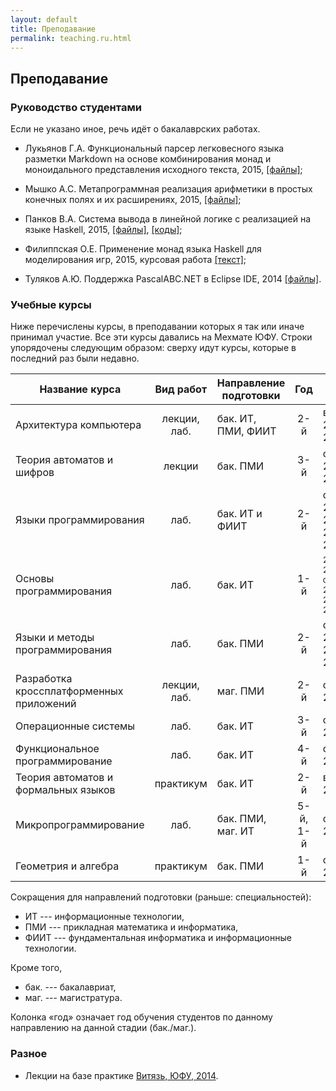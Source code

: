 ```yaml
---
layout: default
title: Преподавание
permalink: teaching.ru.html
---
```

## Преподавание 

### Руководство студентами

Если не указано иное, речь идёт о бакалаврских работах.

*   Лукьянов Г.А. Функциональный парсер легковесного языка разметки Markdown на основе комбинирования монад и моноидального представления исходного текста, 2015, [[файлы]](Edu/tutoring/2015/Lukianov);

*   Мышко А.С. Метапрограммная реализация арифметики в простых конечных полях и их расширениях, 2015, [[файлы]](Edu/tutoring/2015/Mishko); 

*   Панков В.А. Система вывода в линейной логике с реализацией на языке Haskell, 2015, [[файлы]](Edu/tutoring/2015/Pankov), [[коды]](https://github.com/wowofbob/calculus);

*   Филиппская О.Е. Применение монад языка Haskell для моделирования игр, 2015, курсовая работа [[текст]](Edu/tutoring/2015/Fillipskaya/text.pdf);

*   Туляков А.Ю. Поддержка PascalABC.NET в Eclipse IDE, 2014 
    [[файлы]](Edu/tutoring/Tulyakov-2014/).

### Учебные курсы

Ниже перечислены курсы, в преподавании которых я так или иначе принимал участие. Все эти курсы давались на Мехмате ЮФУ. Строки упорядочены следующим образом: сверху идут курсы, которые в последний раз были недавно. 

| Название курса                           | Вид работ     | Направление подготовки | Год          | Время                        |
| ----------------------                   |:-------------:| -------------          |:------------:| -----------------------      |
| Архитектура компьютера                   | лекции, лаб.  | бак. ИТ, ПМИ, ФИИТ     | 2-й          | весна 2013–2015              |
| Теория автоматов и шифров                | лекции        | бак. ПМИ               | 3-й          | осень 2013–2015              |
| Языки программирования                   | лаб.          | бак. ИТ и ФИИТ         | 2-й          | осень 2012–2015, 2010, 2008  |
| Основы программирования                  | лаб.          | бак. ИТ                | 1-й          | <span style="font-size: small">2014—2015, осень 2012, 2010/11, 2008/9</span>|
| Языки и методы программирования          | лаб.          | бак. ПМИ               | 2-й          | осень 2013, 2012, 2010       |
| Разработка кроссплатформенных приложений | лекции, лаб.  | маг. ПМИ               | 2-й          | осень 2013                   |
| Операционные системы                     | лаб.          | бак. ИТ                | 3-й          | осень 2012                   |
| Функциональное программирование          | лаб.          | бак. ИТ                | 4-й          | осень 2011                   |
| Теория автоматов и формальных языков     | практикум     | бак. ИТ                | 2-й          | весна 2010                   |
| Микропрограммирование                    | лаб.          | бак. ПМИ, маг. ИТ      | 5-й, 1-й     | осень 2009                   |
| Геометрия и алгебра                      | практикум     | бак. ПМИ               | 1-й          | осень 2009                   |

Сокращения для направлений подготовки (раньше: специальностей):

* ИТ --- информационные технологии,
* ПМИ --- прикладная математика и информатика,
* ФИИТ --- фундаментальная информатика и информационные технологии.

Кроме того,

* бак. --- бакалавриат,
* маг. --- магистратура.

Колонка «год» означает год обучения студентов по данному направлению на данной стадии (бак./маг.).

### Разное 

* Лекции на базе практике <a href="v.html">Витязь, ЮФУ, 2014</a>.

